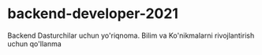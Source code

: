# backend-developer-2021
Backend Dasturchilar uchun yo'riqnoma. Bilim va Ko'nikmalarni rivojlantirish uchun qo'llanma
